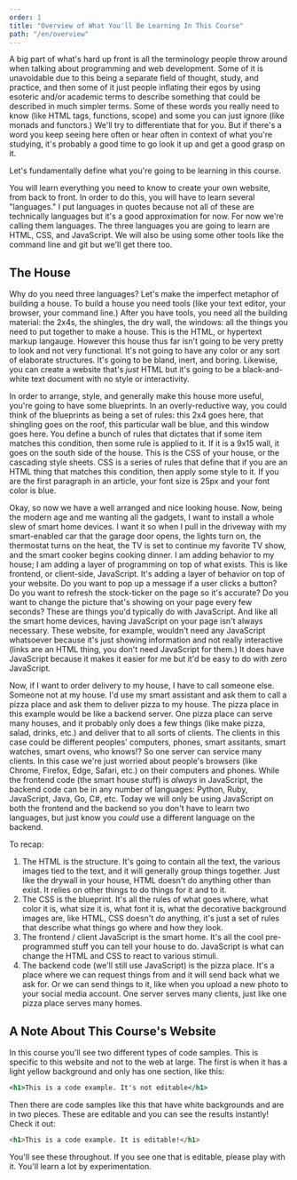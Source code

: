```yaml
---
order: 1
title: "Overview of What You'll Be Learning In This Course"
path: "/en/overview"
---
```


A big part of what's hard up front is all the terminology people throw around when talking about programming and web development. Some of it is unavoidable due to this being a separate field of thought, study, and practice, and then some of it just people inflating their egos by using esoteric and/or academic terms to describe something that could be described in much simpler terms. Some of these words you really need to know (like HTML tags, functions, scope) and some you can just ignore (like monads and functors.) We'll try to differentiate that for you. But if there's a word you keep seeing here often or hear often in context of what you're studying, it's probably a good time to go look it up and get a good grasp on it.

Let's fundamentally define what you're going to be learning in this course.

You will learn everything you need to know to create your own website, from back to front. In order to do this, you will have to learn several "languages." I put languages in quotes because not all of these are technically languages but it's a good approximation for now. For now we're calling them languages. The three languages you are going to learn are HTML, CSS, and JavaScript. We will also be using some other tools like the command line and git but we'll get there too.

## The House

Why do you need three languages? Let's make the imperfect metaphor of building a house. To build a house you need tools (like your text editor, your browser, your command line.) After you have tools, you need all the building material: the 2x4s, the shingles, the dry wall, the windows: all the things you need to put together to make a house. This is the HTML, or hypertext markup langauge. However this house thus far isn't going to be very pretty to look and not very functional. It's not going to have any color or any sort of elaborate structures. It's going to be bland, inert, and boring. Likewise, you can create a website that's _just_ HTML but it's going to be a black-and-white text document with no style or interactivity.

In order to arrange, style, and generally make this house more useful, you're going to have some blueprints. In an overly-reductive way, you could think of the blueprints as being a set of rules: this 2x4 goes here, that shingling goes on the roof, this particular wall be blue, and this window goes here. You define a bunch of rules that dictates that if some item matches this condition, then some rule is applied to it. If it is a 9x15 wall, it goes on the south side of the house. This is the CSS of your house, or the cascading style sheets. CSS is a series of rules that define that if you are an HTML thing that matches this condition, then apply some style to it. If you are the first paragraph in an article, your font size is 25px and your font color is blue.

Okay, so now we have a well arranged and nice looking house. Now, being the modern age and me wanting all the gadgets, I want to install a whole slew of smart home devices. I want it so when I pull in the driveway with my smart-enabled car that the garage door opens, the lights turn on, the thermostat turns on the heat, the TV is set to continue my favorite TV show, and the smart cooker begins cooking dinner. I am adding behavior to my house; I am adding a layer of programming on top of what exists. This is like frontend, or client-side, JavaScript. It's adding a layer of behavior on top of your website. Do you want to pop up a message if a user clicks a button? Do you want to refresh the stock-ticker on the page so it's accurate? Do you want to change the picture that's showing on your page every few seconds? These are things you'd typically do with JavaScript. And like all the smart home devices, having JavaScript on your page isn't always necessary. These website, for example, wouldn't need any JavaScript whatsoever because it's just showing information and not really interactive (links are an HTML thing, you don't need JavaScript for them.) It does have JavaScript because it makes it easier for me but it'd be easy to do with zero JavaScript.

Now, if I want to order delivery to my house, I have to call someone else. Someone not at my house. I'd use my smart assistant and ask them to call a pizza place and ask them to deliver pizza to my house. The pizza place in this example would be like a backend server. One pizza place can serve many houses, and it probably only does a few things (like make pizza, salad, drinks, etc.) and deliver that to all sorts of clients. The clients in this case could be different peoples' computers, phones, smart assitants, smart watches, smart ovens, who knows!? So one server can service many clients. In this case we're just worried about people's browsers (like Chrome, Firefox, Edge, Safari, etc.) on their computers and phones. While the frontend code (the smart house stuff) is _always_ in JavaScript, the backend code can be in any number of languages: Python, Ruby, JavaScript, Java, Go, C#, etc. Today we will only be using JavaScript on both the frontend and the backend so you don't have to learn two languages, but just know you _could_ use a different language on the backend.

To recap:

1. The HTML is the structure. It's going to contain all the text, the various images tied to the text, and it will generally group things together. Just like the drywall in your house, HTML doesn't do anything other than exist. It relies on other things to do things for it and to it.
1. The CSS is the blueprint. It's all the rules of what goes where, what color it is, what size it is, what font it is, what the decorative background images are, like HTML, CSS doesn't _do_ anything, it's just a set of rules that describe what things go where and how they look.
1. The frontend / client JavaScript is the smart home. It's all the cool pre-programmed stuff you can tell your house to do. JavaScript is what can change the HTML and CSS to react to various stimuli.
1. The backend code (we'll still use JavaScript) is the pizza place. It's a place where we can request things from and it will send back what we ask for. Or we can send things to it, like when you upload a new photo to your social media account. One server serves many clients, just like one pizza place serves many homes.

## A Note About This Course's Website

In this course you'll see two different types of code samples. This is specific to this website and not to the web at large. The first is when it has a light yellow background and only has one section, like this:

```htm
<h1>This is a code example. It's not editable</h1>
```

Then there are code samples like this that have white backgrounds and are in two pieces. These are editable and you can see the results instantly! Check it out:

```html
<h1>This is a code example. It is editable!</h1>
```

You'll see these throughout. If you see one that is editable, please play with it. You'll learn a lot by experimentation.
